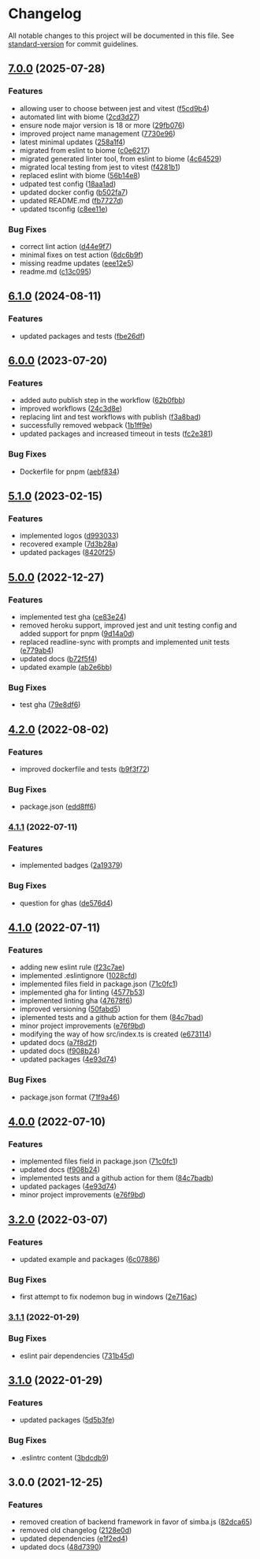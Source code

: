 # Changelog

All notable changes to this project will be documented in this file. See [standard-version](https://github.com/conventional-changelog/standard-version) for commit guidelines.

## [7.0.0](https://github.com/AnthonyLzq/typescript-project-generator/compare/v6.1.0...v7.0.0) (2025-07-28)


### Features

* allowing user to choose between jest and vitest ([f5cd9b4](https://github.com/AnthonyLzq/typescript-project-generator/commit/f5cd9b42849d6138969605cd36c409257c009e06))
* automated lint with biome ([2cd3d27](https://github.com/AnthonyLzq/typescript-project-generator/commit/2cd3d27b51f2737165da6f3f82c5d7666dc26034))
* ensure node major version is 18 or more ([29fb076](https://github.com/AnthonyLzq/typescript-project-generator/commit/29fb0769bca0bcef5ab6159c93f058349f9d05f8))
* improved project name management ([7730e96](https://github.com/AnthonyLzq/typescript-project-generator/commit/7730e9695ae85b82e46182304c4e9e1321087252))
* latest minimal updates ([258a1f4](https://github.com/AnthonyLzq/typescript-project-generator/commit/258a1f457403bf121ef2a171f3e34c6638705fab))
* migrated from eslint to biome ([c0e6217](https://github.com/AnthonyLzq/typescript-project-generator/commit/c0e62177ac2a35ebc466612a9c8aa239b94a262d))
* migrated generated linter tool, from eslint to biome ([4c64529](https://github.com/AnthonyLzq/typescript-project-generator/commit/4c645297afd0ed47c55a705959ed0e0f9993bf7a))
* migrated local testing from jest to vitest ([f4281b1](https://github.com/AnthonyLzq/typescript-project-generator/commit/f4281b19320bce02283e3e9e56bcef92bfe0abea))
* replaced eslint with biome ([56b14e8](https://github.com/AnthonyLzq/typescript-project-generator/commit/56b14e8f89a859cdeeae2948e88238ba713675f7))
* udpated test config ([18aa1ad](https://github.com/AnthonyLzq/typescript-project-generator/commit/18aa1ada358c3116ca32e70f25a63b74820ae202))
* updated docker config ([b502fa7](https://github.com/AnthonyLzq/typescript-project-generator/commit/b502fa7f6bd78f2ae261f06edc957aa45cb79b74))
* updated README.md ([fb7727d](https://github.com/AnthonyLzq/typescript-project-generator/commit/fb7727d613bc8294a1ae77f345ca1fa0327386b5))
* updated tsconfig ([c8ee11e](https://github.com/AnthonyLzq/typescript-project-generator/commit/c8ee11e3b6bfd3a702c14f83bcb23d8cd749e6c4))


### Bug Fixes

* correct lint action ([d44e9f7](https://github.com/AnthonyLzq/typescript-project-generator/commit/d44e9f733796d367d0fd99a303400af396d60781))
* minimal fixes on test action ([6dc6b9f](https://github.com/AnthonyLzq/typescript-project-generator/commit/6dc6b9f2fb09ebf03ab15bf500194f71783c0fc0))
* missing readme updates ([eee12e5](https://github.com/AnthonyLzq/typescript-project-generator/commit/eee12e5710125e650b1ae3ef53a2a1b9e90abcf0))
* readme.md ([c13c095](https://github.com/AnthonyLzq/typescript-project-generator/commit/c13c095b94c2499a1d6d3edd22439a4eb0493346))

## [6.1.0](https://github.com/AnthonyLzq/typescript-project-generator/compare/v6.0.0...v6.1.0) (2024-08-11)


### Features

* updated packages and tests ([fbe26df](https://github.com/AnthonyLzq/typescript-project-generator/commit/fbe26df3374f6b7b615ac729afba5fafb8dfd6f1))

## [6.0.0](https://github.com/AnthonyLzq/typescript-project-generator/compare/v5.1.0...v6.0.0) (2023-07-20)


### Features

* added auto publish step in the workflow ([62b0fbb](https://github.com/AnthonyLzq/typescript-project-generator/commit/62b0fbb1a9a131e2d53901b433b2184fe5389f93))
* improved workflows ([24c3d8e](https://github.com/AnthonyLzq/typescript-project-generator/commit/24c3d8ec09939214a9f21c6795c456a2d59db841))
* replacing lint and test workflows with publish ([f3a8bad](https://github.com/AnthonyLzq/typescript-project-generator/commit/f3a8bad37d81f13691be6e1b246d3a1a42809a37))
* successfully removed webpack ([1b1ff9e](https://github.com/AnthonyLzq/typescript-project-generator/commit/1b1ff9e9bf34b0d93772f8a17cdd3f49fe2211d5))
* updated packages and increased timeout in tests ([fc2e381](https://github.com/AnthonyLzq/typescript-project-generator/commit/fc2e381b1a5648416a92e086cbb9b1b25ee9c2db))


### Bug Fixes

* Dockerfile for pnpm ([aebf834](https://github.com/AnthonyLzq/typescript-project-generator/commit/aebf8340e81c8d90155ffbf1325f24ab3cf7111f))

## [5.1.0](https://github.com/AnthonyLzq/typescript-project-generator/compare/v5.0.0...v5.1.0) (2023-02-15)


### Features

* implemented logos ([d993033](https://github.com/AnthonyLzq/typescript-project-generator/commit/d993033d7bb09815fc3cb85d62ea951859b3ff1f))
* recovered example ([7d3b28a](https://github.com/AnthonyLzq/typescript-project-generator/commit/7d3b28a76d00bcf4bdfd04e365e3967c77786583))
* updated packages ([8420f25](https://github.com/AnthonyLzq/typescript-project-generator/commit/8420f25a08d90654e1fd2b2aae4b3d130b7acd08))

## [5.0.0](https://github.com/AnthonyLzq/typescript-project-generator/compare/v4.2.0...v5.0.0) (2022-12-27)


### Features

* implemented test gha ([ce83e24](https://github.com/AnthonyLzq/typescript-project-generator/commit/ce83e24c6f5355ac026acef5761dd76c60349e7e))
* removed heroku support, improved jest and unit testing config and added support for pnpm ([9d14a0d](https://github.com/AnthonyLzq/typescript-project-generator/commit/9d14a0d0b97362436be610b3052f4b1ee1b23a19))
* replaced readline-sync with prompts and implemented unit tests ([e779ab4](https://github.com/AnthonyLzq/typescript-project-generator/commit/e779ab411f81e0f502d58820ea351d93d6a4166d))
* updated docs ([b72f5f4](https://github.com/AnthonyLzq/typescript-project-generator/commit/b72f5f4e90310607e21394ef2d225e3efd9f9dca))
* updated example ([ab2e6bb](https://github.com/AnthonyLzq/typescript-project-generator/commit/ab2e6bb88e17b443a46b1f3d4c32475ef9fe3e34))


### Bug Fixes

* test gha ([79e8df6](https://github.com/AnthonyLzq/typescript-project-generator/commit/79e8df6cade91b6a0352cab00b5521bd1390c701))

## [4.2.0](https://github.com/AnthonyLzq/typescript-project-generator/compare/v4.1.1...v4.2.0) (2022-08-02)


### Features

* improved dockerfile and tests ([b9f3f72](https://github.com/AnthonyLzq/typescript-project-generator/commit/b9f3f7213889f7c1bc9a01a9ebdb76f64cd75e1d))


### Bug Fixes

* package.json ([edd8ff6](https://github.com/AnthonyLzq/typescript-project-generator/commit/edd8ff60ffa85a9171bbc5665db6031cd466e20a))

### [4.1.1](https://github.com/AnthonyLzq/typescript-project-generator/compare/v4.1.0...v4.1.1) (2022-07-11)


### Features

* implemented badges ([2a19379](https://github.com/AnthonyLzq/typescript-project-generator/commit/2a193790b6aaac5e52b3442c9afd6b21fdade2dd))


### Bug Fixes

* question for ghas ([de576d4](https://github.com/AnthonyLzq/typescript-project-generator/commit/de576d420a21aa312c6819c264e1cd3065dbf494))

## [4.1.0](https://github.com/AnthonyLzq/typescript-project-generator/compare/v3.2.0...v4.1.0) (2022-07-11)


### Features

* adding new eslint rule ([f23c7ae](https://github.com/AnthonyLzq/typescript-project-generator/commit/f23c7ae6edd39a093d004ff7e936e19cdd08d2b3))
* implemented .eslintignore ([1028cfd](https://github.com/AnthonyLzq/typescript-project-generator/commit/1028cfd56f92b0d289c05e0f555b48873a34850a))
* implemented files field in package.json ([71c0fc1](https://github.com/AnthonyLzq/typescript-project-generator/commit/71c0fc1b63f8897dcd5a9ab0876c15dba2c7f647))
* implemented gha for linting ([4577b53](https://github.com/AnthonyLzq/typescript-project-generator/commit/4577b536128cd794fcbd146460d50aac57f0b3e4))
* implemented linting gha ([47678f6](https://github.com/AnthonyLzq/typescript-project-generator/commit/47678f675d62c381187639473a1cdc96ebb850ad))
* improved versioning ([50fabd5](https://github.com/AnthonyLzq/typescript-project-generator/commit/50fabd559a73e0cc47e4599ade3d79e5ef37b00e))
* iplemented tests and a github action for them ([84c7bad](https://github.com/AnthonyLzq/typescript-project-generator/commit/84c7badb8b873d128b63d000fcebd15b52073aca))
* minor project improvements ([e76f9bd](https://github.com/AnthonyLzq/typescript-project-generator/commit/e76f9bd76a8859b9da62acd1bad3e8e1db763088))
* modifying the way of how src/index.ts is created ([e673114](https://github.com/AnthonyLzq/typescript-project-generator/commit/e6731147167adfd3c6673288c4b731412374300e))
* updated docs ([a7f8d2f](https://github.com/AnthonyLzq/typescript-project-generator/commit/a7f8d2fe11965713212a85aba422c1d0f796f59f))
* updated docs ([f908b24](https://github.com/AnthonyLzq/typescript-project-generator/commit/f908b24f55dff804da417bd902415d9c76c09e55))
* updated packages ([4e93d74](https://github.com/AnthonyLzq/typescript-project-generator/commit/4e93d74ba3d0b7b0b53ef910a8f1fd752f5f66c3))


### Bug Fixes

* package.json format ([71f9a46](https://github.com/AnthonyLzq/typescript-project-generator/commit/71f9a468078bdb26006a95b7f99c57f319012b7c))

## [4.0.0](https://github.com/AnthonyLzq/typescript-project-generator/compare/v3.2.0...v4.0.0) (2022-07-10)

### Features

* implemented files field in package.json ([71c0fc1](https://github.com/AnthonyLzq/typescript-project-generator/commit/71c0fc1b63f8897dcd5a9ab0876c15dba2c7f647))
* updated docs ([f908b24](https://github.com/AnthonyLzq/typescript-project-generator/commit/f908b24f55dff804da417bd902415d9c76c09e55))
* implemented tests and a github action for them ([84c7badb](https://github.com/AnthonyLzq/typescript-project-generator/commit/84c7badb8b873d128b63d000fcebd15b52073aca))
* updated packages ([4e93d74](https://github.com/AnthonyLzq/typescript-project-generator/commit/4e93d74ba3d0b7b0b53ef910a8f1fd752f5f66c3))
* minor project improvements ([e76f9bd](https://github.com/AnthonyLzq/typescript-project-generator/commit/e76f9bd76a8859b9da62acd1bad3e8e1db763088))

## [3.2.0](https://github.com/AnthonyLzq/typescript-project-generator/compare/v3.1.1...v3.2.0) (2022-03-07)


### Features

* updated example and packages ([6c07886](https://github.com/AnthonyLzq/typescript-project-generator/commit/6c0788689d0e9a18d6b6449098f16d2943085bb9))


### Bug Fixes

* first attempt to fix nodemon bug in windows ([2e716ac](https://github.com/AnthonyLzq/typescript-project-generator/commit/2e716ac4593c38b9647634671513867a4fe9398a))

### [3.1.1](https://github.com/AnthonyLzq/typescript-project-generator/compare/v3.1.0...v3.1.1) (2022-01-29)


### Bug Fixes

* eslint pair dependencies ([731b45d](https://github.com/AnthonyLzq/typescript-project-generator/commit/731b45d5b5351196252eeb3159fedf9ad5b0a1e8))

## [3.1.0](https://github.com/AnthonyLzq/typescript-project-generator/compare/v3.0.0...v3.1.0) (2022-01-29)


### Features

* updated packages ([5d5b3fe](https://github.com/AnthonyLzq/typescript-project-generator/commit/5d5b3fea15ca2f5967191ed7c5acc2794f85dff9))


### Bug Fixes

* .eslintrc content ([3bdcdb9](https://github.com/AnthonyLzq/typescript-project-generator/commit/3bdcdb92af111b0ef74dd53c7f4a066044563768))

## 3.0.0 (2021-12-25)


### Features

* removed creation of backend framework in favor of simba.js ([82dca65](https://github.com/AnthonyLzq/typescript-project-generator/commit/82dca65adc499a75a79fef97f88073c76579680b))
* removed old changelog ([2128e0d](https://github.com/AnthonyLzq/typescript-project-generator/commit/2128e0d534f0b72784a7e08c9ca132f5a4ec7d11))
* updated dependencies ([e1f2ed4](https://github.com/AnthonyLzq/typescript-project-generator/commit/e1f2ed40eaf18b5c6e389af9ade052ea9d05e5d7))
* updated docs ([48d7390](https://github.com/AnthonyLzq/typescript-project-generator/commit/48d7390b198cda734197cae415d0bc42511aa6c5))
